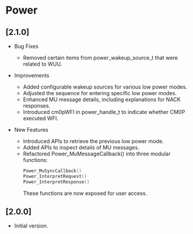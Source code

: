 # Power

## [2.1.0]

- Bug Fixes
    - Removed certain items from power_wakeup_source_t that were related to WUU.

- Improvements
    - Added configurable wakeup sources for various low power modes.
    - Adjusted the sequence for entering specific low power modes.
    - Enhanced MU message details, including explanations for NACK responses.
    - Introduced cm0pWFI in power_handle_t to indicate whether CM0P executed WFI.

- New Features
    - Introduced APIs to retrieve the previous low power mode.
    - Added APIs to inspect details of MU messages.
    - Refactored Power_MuMessageCallback() into three modular functions:
        ```c
        Power_MuSyncCallback()
        Power_InterpretRequest()
        Power_InterpretResponse()
        ```
        These functions are now exposed for user access.


## [2.0.0]

- Initial version.
